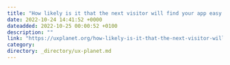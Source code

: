```yaml
---
title: "How likely is it that the next visitor will find your app easy to use?"
date: 2022-10-24 14:41:52 +0000
dateadded: 2022-10-25 00:00:52 +0100
description: ""
link: "https://uxplanet.org/how-likely-is-it-that-the-next-visitor-will-find-your-app-easy-to-use-9e49f053951e?source=rss----819cc2aaeee0---4"
category:
directory: _directory/ux-planet.md
---
```

